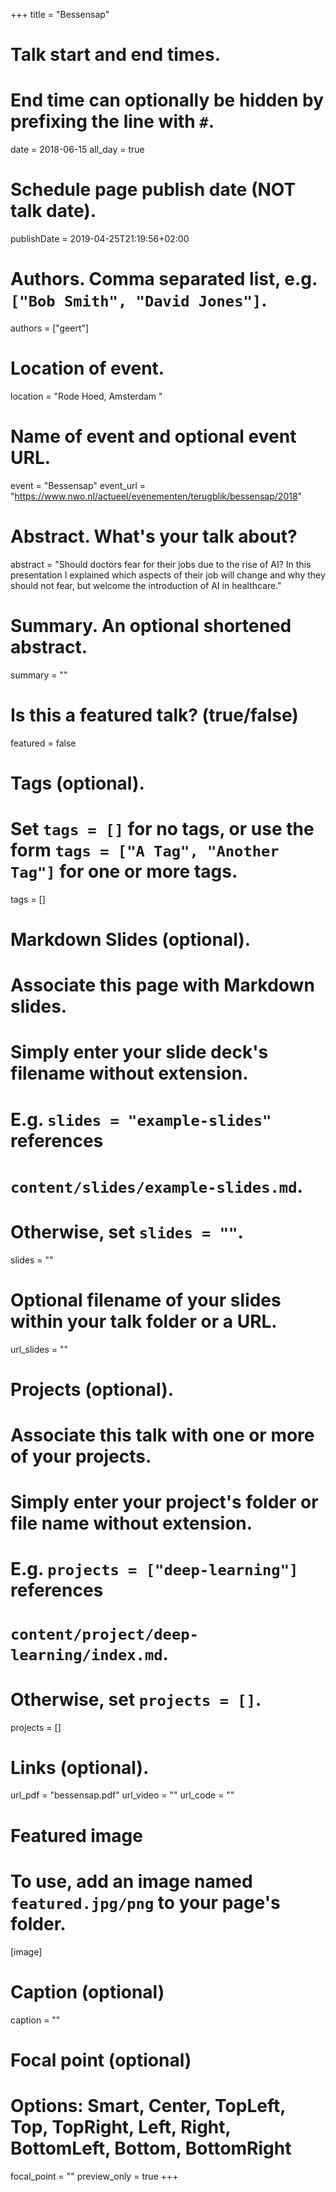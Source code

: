+++
title = "Bessensap"

# Talk start and end times.
#   End time can optionally be hidden by prefixing the line with `#`.
date = 2018-06-15
all_day = true

# Schedule page publish date (NOT talk date).
publishDate = 2019-04-25T21:19:56+02:00

# Authors. Comma separated list, e.g. `["Bob Smith", "David Jones"]`.
authors = ["geert"]

# Location of event.
location = "Rode Hoed, Amsterdam  "

# Name of event and optional event URL.
event = "Bessensap"
event_url = "https://www.nwo.nl/actueel/evenementen/terugblik/bessensap/2018"

# Abstract. What's your talk about?
abstract = "Should doctors fear for their jobs due to the rise of AI? In this presentation I explained which aspects of their job will change and why they should not fear, but welcome the introduction of AI in healthcare."

# Summary. An optional shortened abstract.
summary = ""

# Is this a featured talk? (true/false)
featured = false

# Tags (optional).
#   Set `tags = []` for no tags, or use the form `tags = ["A Tag", "Another Tag"]` for one or more tags.
tags = []

# Markdown Slides (optional).
#   Associate this page with Markdown slides.
#   Simply enter your slide deck's filename without extension.
#   E.g. `slides = "example-slides"` references 
#   `content/slides/example-slides.md`.
#   Otherwise, set `slides = ""`.
slides = ""

# Optional filename of your slides within your talk folder or a URL.
url_slides = ""

# Projects (optional).
#   Associate this talk with one or more of your projects.
#   Simply enter your project's folder or file name without extension.
#   E.g. `projects = ["deep-learning"]` references 
#   `content/project/deep-learning/index.md`.
#   Otherwise, set `projects = []`.
projects = []

# Links (optional).
url_pdf = "bessensap.pdf"
url_video = ""
url_code = ""

# Featured image
# To use, add an image named `featured.jpg/png` to your page's folder. 
[image]
  # Caption (optional)
  caption = ""

  # Focal point (optional)
  # Options: Smart, Center, TopLeft, Top, TopRight, Left, Right, BottomLeft, Bottom, BottomRight
  focal_point = ""
  preview_only = true
+++
